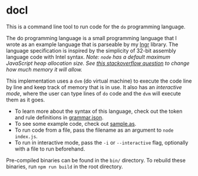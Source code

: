 # docl

This is a command line tool to run code for the `do` programming language.

The do programming language is a small programming language that I wrote as an example language that is parseable by my [lngr](https://www.npmjs.com/package/lngr) library.
The language specification is inspired by the simplicity of 32-bit assembly language code with Intel syntax.
_Note: `node` has a default maximum JavaScript heap allocation size.
See [this stackoverflow question](https://stackoverflow.com/questions/34356012/how-to-increase-nodejs-default-memory) to change how much memory it will allow._

This implementation uses a `dvm` (do virtual machine) to execute the code line by line and keep track of memory that is in use.
It also has an _interactive mode_, where the user can type lines of `do` code and the `dvm` will execute them as it goes.

- To learn more about the syntax of this language, check out the token and rule definitions in [grammar.json](https://github.com/dodgez/docl/blob/master/grammar.json).
- To see some example code, check out [sample.as](https://github.com/dodgez/docl/blob/master/sample.as).
- To run code from a file, pass the filename as an argument to `node index.js`.
- To run in interactive mode, pass the `-i` or `--interactive` flag, optionally with a file to run beforehand.

Pre-compiled binaries can be found in the `bin/` directory.
To rebuild these binaries, run `npm run build` in the root directory.
